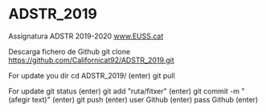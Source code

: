 # ADSTR_2019
Assignatura ADSTR 2019-2020 www.EUSS.cat

Descarga fichero de Github
git clone https://github.com/Californicat92/ADSTR_2019.git

For update you dir
cd ADSTR_2019/ (enter)
git pull

For update
git status (enter)
git add "ruta/fitxer" (enter)
git commit -m "(afegir text)" (enter)
git push (enter)
user Github (enter)
pass Github (enter)
